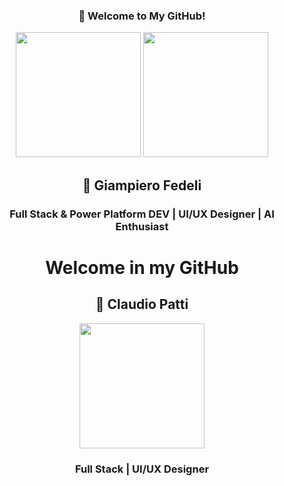 <div align="center" font-size="22px">

  ### 👋 Welcome to My GitHub! 

</div>

<div id="header" align="center">
  <img src="https://media.giphy.com/media/7TcdtHOCxo3meUvPgj/giphy.gif" width="200"/>
  <img src="https://media3.giphy.com/media/v1.Y2lkPTc5MGI3NjExdnZsYzFhdjFidHl5eGRxczB6Zmg0aGMzejNrcXNjejI3eWNwdXFwNCZlcD12MV9pbnRlcm5hbF9naWZfYnlfaWQmY3Q9Zw/lJNoBCvQYp7nq/giphy.gif" width="200"/>
</div>

<div align="center">

  ## 🚀 Giampiero Fedeli  

  ### Full Stack & Power Platform DEV | UI/UX Designer | AI Enthusiast  

</div>


<div align="center">
  
  # Welcome in my GitHub
  
</div>
<div align="center">
  
  ## 🚀 Claudio Patti  
  
</div> 
  
<div id="header" align="center" >
  <img src="https://media.giphy.com/media/qgQUggAC3Pfv687qPC/giphy.gif" width="200">
</div>
  
<div align="center">
  
  ### Full Stack | UI/UX Designer 
</div> 


<!--
**claudiopatti/claudiopatti** is a ✨ _special_ ✨ repository because its `README.md` (this file) appears on your GitHub profile.

Here are some ideas to get you started:

- 🔭 I’m currently working on ...
- 🌱 I’m currently learning ...
- 👯 I’m looking to collaborate on ...
- 🤔 I’m looking for help with ...
- 💬 Ask me about ...
- 📫 How to reach me: ...
- 😄 Pronouns: ...
- ⚡ Fun fact: ...
-->
